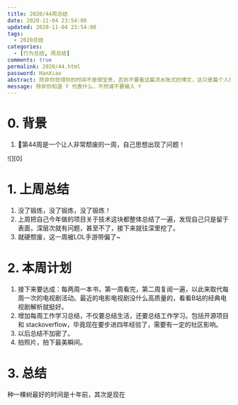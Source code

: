 ```yaml
---
title: 2020/44周总结
date: 2020-11-04 23:54:00
updated: 2020-11-04 23:54:00
tags:
  - 2020总结
categories: 
  - [行为总结, 周总结]
comments: true
permalink: 2020/44.html  
password: HanXiao
abstract: 除非你觉得你的时间不是很宝贵，否则不要看这篇流水账式的博文，这只是篇个人的工作的学习一个总结而已，没有包含任何的技术细节
message: 除非你知道 Y 代表什么，不然请不要输入 Y
---
```



# 0. 背景

1. 第44周是一个让人非常颓废的一周，自己思想出现了问题！

<!--more-->

![][0]

# 1. 上周总结

1. 没了锻炼，没了锻炼，没了锻炼！
2. 上周把自己今年做的项目关于技术这块都整体总结了一遍，发现自己只是留于表面，深层次就有问题，甚至不了，接下来就往深里挖了。
3. 就硬颓废，这一周被LOL手游带偏了~

# 2. 本周计划

1. 接下来要达成：每两周一本书，第一周看完，第二周复阅一遍，以此来取代每周一次的电视剧活动。最近的电影电视剧没什么高质量的，看看B站的经典电视剧解析就挺好。
2. 增加每周工作学习总结，不仅要总结生活，还要总结工作学习。包括开源项目和 stackoverflow，毕竟现在要步进四年经验了，需要有一定的社区影响。
3. 以后总结不加密了。
4. 拍照片，拍下最美瞬间。

# 3. 总结

种一棵树最好的时间是十年前，其次是现在

[1]: https://leran2deeplearnjavawebtech.oss-cn-beijing.aliyuncs.com/background/2020-10-31%E8%A5%BF%E6%BA%AA%E5%85%AC%E5%9B%AD.jpeg
